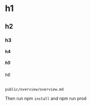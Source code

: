 # h1
## h2
### h3
#### h4
##### h5
###### h6

```public/overview/overview.md```

Then run npm `install` and npm run prod